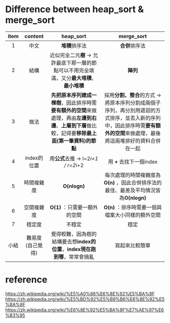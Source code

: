 # Difference between heap_sort & merge_sort
| item | content | heap_sort | merge_sort
| :---: | :---: | :---: | :---: 
1 | 中文 | **堆積**排序法 | **合併**排序法
2 | 結構 | 近似完全二元**樹** → 允許最底下那一層的節點可以不用完全填滿，又分**最大堆積**、**最小堆積** | **陣列**
3 | 做法 | **先把原本序列建成一棵樹**，因此排序時需**要有額外的空間**來做處理，再由**左邊到右邊**、**上層到下層**做比較，記得要**移除最上面(第一筆資料)的節點**  | 採用**分割、整合**的方式 → 將原本序列分割成兩個子序列，再分別用遞迴的方式排序，並丟入新的序列中，因此排序時需**要有額外的空間**來做處理，最後將這兩堆排好的資料合併在一起
4 | index的位置 | 用**公式**去推 → l=2*i+1 / r=2*i+2 | 用 **+** 去找下一個index
5 | 時間複雜度 | **O(nlogn)** | 每次處理的時間複雜度為**O(n)** ，因此合併排序法的最佳、最差及平均情況皆為**O(nlogn)**
6 | 空間複雜度 | **O(1)** ：只需要一額外的空間 | **O(n)** ：排序時需要一個與檔案大小同樣的額外空間
7 | 穩定度 | 不穩定 | 穩定
小結 | 難易度(自己覺得) | 覺得較難，因為樹的結構要去想**index的位置**，**index現在跑到哪**，常常會搞亂 | 寫起來比較簡單 

# reference
https://zh.wikipedia.org/wiki/%E5%A0%86%E6%8E%92%E5%BA%8F
https://zh.wikipedia.org/wiki/%E5%BD%92%E5%B9%B6%E6%8E%92%E5%BA%8F
https://zh.wikipedia.org/wiki/%E6%8E%92%E5%BA%8F%E7%AE%97%E6%B3%95
